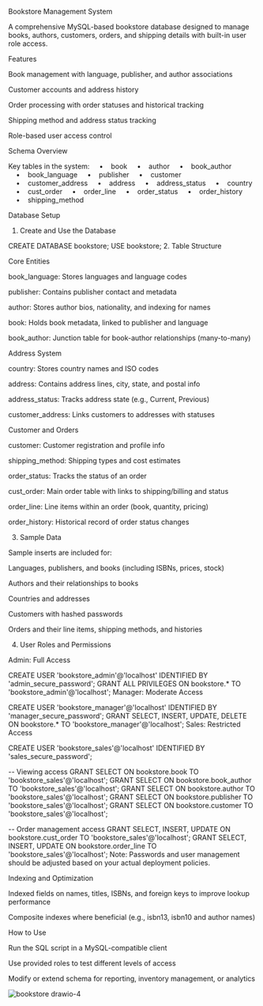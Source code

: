Bookstore Management System



A comprehensive MySQL-based bookstore database designed to manage books, authors, customers, orders, and shipping details with built-in user role access.



Features

Book management with language, publisher, and author associations

Customer accounts and address history

Order processing with order statuses and historical tracking

Shipping method and address status tracking

Role-based user access control

Schema Overview

Key tables in the system:
    •    book
    •    author
    •    book_author
    •    book_language
    •    publisher
    •    customer
    •    customer_address
    •    address
    •    address_status
    •    country
    •    cust_order
    •    order_line
    •    order_status
    •    order_history
    •    shipping_method


Database Setup



1. Create and Use the Database

CREATE DATABASE bookstore;
USE bookstore;
2. Table Structure



Core Entities

book_language: Stores languages and language codes

publisher: Contains publisher contact and metadata

author: Stores author bios, nationality, and indexing for names

book: Holds book metadata, linked to publisher and language

book_author: Junction table for book-author relationships (many-to-many)



Address System

country: Stores country names and ISO codes

address: Contains address lines, city, state, and postal info

address_status: Tracks address state (e.g., Current, Previous)

customer_address: Links customers to addresses with statuses



Customer and Orders

customer: Customer registration and profile info

shipping_method: Shipping types and cost estimates

order_status: Tracks the status of an order

cust_order: Main order table with links to shipping/billing and status

order_line: Line items within an order (book, quantity, pricing)

order_history: Historical record of order status changes



3. Sample Data



Sample inserts are included for:

Languages, publishers, and books (including ISBNs, prices, stock)

Authors and their relationships to books

Countries and addresses

Customers with hashed passwords

Orders and their line items, shipping methods, and histories



4. User Roles and Permissions



Admin: Full Access

CREATE USER 'bookstore_admin'@'localhost' IDENTIFIED BY 'admin_secure_password';
GRANT ALL PRIVILEGES ON bookstore.* TO 'bookstore_admin'@'localhost';
Manager: Moderate Access

CREATE USER 'bookstore_manager'@'localhost' IDENTIFIED BY 'manager_secure_password';
GRANT SELECT, INSERT, UPDATE, DELETE ON bookstore.* TO 'bookstore_manager'@'localhost';
Sales: Restricted Access

CREATE USER 'bookstore_sales'@'localhost' IDENTIFIED BY 'sales_secure_password';

-- Viewing access
GRANT SELECT ON bookstore.book TO 'bookstore_sales'@'localhost';
GRANT SELECT ON bookstore.book_author TO 'bookstore_sales'@'localhost';
GRANT SELECT ON bookstore.author TO 'bookstore_sales'@'localhost';
GRANT SELECT ON bookstore.publisher TO 'bookstore_sales'@'localhost';
GRANT SELECT ON bookstore.customer TO 'bookstore_sales'@'localhost';

-- Order management access
GRANT SELECT, INSERT, UPDATE ON bookstore.cust_order TO 'bookstore_sales'@'localhost';
GRANT SELECT, INSERT, UPDATE ON bookstore.order_line TO 'bookstore_sales'@'localhost';
Note: Passwords and user management should be adjusted based on your actual deployment policies.


Indexing and Optimization

Indexed fields on names, titles, ISBNs, and foreign keys to improve lookup performance

Composite indexes where beneficial (e.g., isbn13, isbn10 and author names)



How to Use

Run the SQL script in a MySQL-compatible client

Use provided roles to test different levels of access

Modify or extend schema for reporting, inventory management, or analytics


![bookstore drawio-4](https://github.com/user-attachments/assets/d08d25ab-c415-4af7-84cd-ebe85bd0e4d7)


